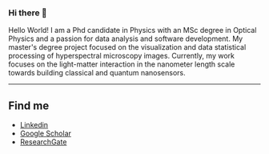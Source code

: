 ### Hi there 👋

Hello World! I am a Phd candidate in Physics with an MSc degree in Optical Physics and a passion for data analysis and software development. My master's degree project focused on the visualization and data statistical processing of hyperspectral microscopy images. Currently, my work focuses on the light-matter interaction in the nanometer length scale towards building classical and quantum nanosensors.

---

## Find me

* <a href="https://www.linkedin.com/in/allison-pessoa-bb6b71a9/"> Linkedin</a>
* <a href="https://scholar.google.com/citations?user=QACNqQEAAAAJ&hl=en"> Google Scholar</a>
* <a href="https://www.researchgate.net/profile/Allison-Pessoa"> ResearchGate</a>
